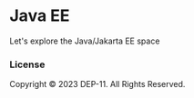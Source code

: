 # Java EE
Let's explore the Java/Jakarta EE space

### License
Copyright &copy; 2023 DEP-11. All Rights Reserved.
